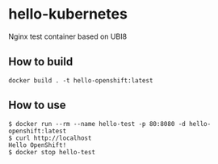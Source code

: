 # hello-kubernetes
Nginx test container based on UBI8

## How to build
```
docker build . -t hello-openshift:latest 
```

## How to use
```
$ docker run --rm --name hello-test -p 80:8080 -d hello-openshift:latest
$ curl http://localhost 
Hello OpenShift!
$ docker stop hello-test
```

